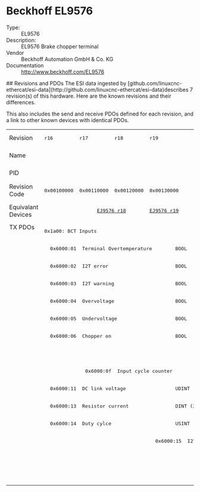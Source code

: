 #  Beckhoff EL9576

<dl>
  <dt>Type:</dt><dd>EL9576</dd>
  <dt>Description:</dt><dd>EL9576 Brake chopper terminal</dd>
  <dt>Vendor</dt><dd>Beckhoff Automation GmbH & Co. KG</dd>
  <dt>Documentation</dt><dd><a href="http://www.beckhoff.com/EL9576">http://www.beckhoff.com/EL9576</a></dd>
</dl>
## Revisions and PDOs
The ESI data ingested by [github.com/linuxcnc-ethercat/esi-data](http://github.com/linuxcnc-ethercat/esi-data)describes 7 revision(s) of this hardware.  Here are the known revisions and their differences.

This also includes the send and receive PDOs defined for each revision, and a link to other known devices with identical PDOs.

<table>
<tr >
<td class="first">Revision</td>
<td ><pre>r16</pre></td>
<td ><pre>r17</pre></td>
<td ><pre>r18</pre></td>
<td ><pre>r19</pre></td>
<td ><pre>r20</pre></td>
<td ><pre>r21</pre></td>
<td ><pre>r22</pre></td>
</tr>
<tr >
<td class="first">Name</td>
<td  colspan=7 align="center"><pre>EL9576 Brake chopper terminal</pre></td>
</tr>
<tr >
<td class="first">PID</td>
<td  colspan=7 align="center"><pre>0x25683052</pre></td>
</tr>
<tr >
<td class="first">Revision Code</td>
<td ><pre>0x00100000</pre></td>
<td ><pre>0x00110000</pre></td>
<td ><pre>0x00120000</pre></td>
<td ><pre>0x00130000</pre></td>
<td ><pre>0x00140000</pre></td>
<td ><pre>0x00150000</pre></td>
<td ><pre>0x00160000</pre></td>
</tr>
<tr >
<td class="first">Equivalant Devices</td>
<td ></td>
<td  colspan=2 align="center"><pre><a href="EJ9576">EJ9576 r18</a></pre></td>
<td ><pre><a href="EJ9576">EJ9576 r19</a></pre></td>
<td  colspan=2 align="center"><pre><a href="EJ9576">EJ9576 r20</a></pre></td>
<td ><pre><a href="EJ9576">EJ9576 r22</a><br/><a href="EP9576-1032">EP9576-1032 r16</a></pre></td>
</tr>
<tr class="txpdo pdosection">
<td class="first" rowspan=15 valign=top>TX PDOs</td>
<td colspan=7 align="left"><pre>0x1a00: BCT Inputs</pre></td>
<td></td>
</tr>
<tr class="txpdo">
<td  colspan=7 align="left"><pre>  0x6000:01  Terminal Overtemperature        BOOL</pre></td>
</tr>
<tr class="txpdo">
<td  colspan=7 align="left"><pre>  0x6000:02  I2T error                       BOOL</pre></td>
</tr>
<tr class="txpdo">
<td  colspan=7 align="left"><pre>  0x6000:03  I2T warning                     BOOL</pre></td>
</tr>
<tr class="txpdo">
<td  colspan=7 align="left"><pre>  0x6000:04  Overvoltage                     BOOL</pre></td>
</tr>
<tr class="txpdo">
<td  colspan=7 align="left"><pre>  0x6000:05  Undervoltage                    BOOL</pre></td>
</tr>
<tr class="txpdo">
<td  colspan=7 align="left"><pre>  0x6000:06  Chopper on                      BOOL</pre></td>
</tr>
<tr class="txpdo">
<td  colspan=6 align="left"></td>
<td ><pre>  0x6000:07  Overcurrent Protection          BOOL</pre></td>
</tr>
<tr class="txpdo">
<td ></td>
<td  colspan=6 align="left"><pre>  0x6000:0f  Input cycle counter             BIT2 (2 bits)</pre></td>
</tr>
<tr class="txpdo">
<td  colspan=7 align="left"><pre>  0x6000:11  DC link voltage                 UDINT (32 bits)</pre></td>
</tr>
<tr class="txpdo">
<td  colspan=4 align="left"><pre>  0x6000:13  Resistor current                DINT (32 bits)</pre></td>
<td  colspan=3 align="left"><pre>  0x6000:13  Resistor Current                DINT (32 bits)</pre></td>
</tr>
<tr class="txpdo">
<td  colspan=4 align="left"><pre>  0x6000:14  Duty cylce                      USINT (8 bits)</pre></td>
<td  colspan=3 align="left"><pre>  0x6000:14  Duty Cycle                      USINT (8 bits)</pre></td>
</tr>
<tr class="txpdo">
<td  colspan=3 align="left"></td>
<td ><pre>  0x6000:15  I2T load factor                 USINT (8 bits)</pre></td>
<td  colspan=3 align="left"></td>
</tr>
<tr class="txpdo pdosection">
<td  colspan=4 align="left"></td>
<td  colspan=3 align="left"><pre>0x1a01: BCT Load</pre></td>
</tr>
<tr class="txpdo">
<td  colspan=4 align="left"></td>
<td  colspan=3 align="left"><pre>  0x6001:01  I2T load factor                 USINT (8 bits)</pre></td>
</tr>
</table>
